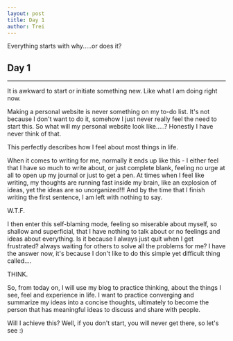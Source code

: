 ```yaml
---
layout: post
title: Day 1 
author: Trei
---
```


Everything starts with why.....or does it? 

## Day 1 
-----

It is awkward to start or initiate something new. Like what I am doing right now. 

Making a personal website is never something on my to-do list. It's not because I don't want to do it, somehow I just never really feel the need to start this. So what will my personal website look like.....? Honestly I have never think of that.

This perfectly describes how I feel about most things in life.

When it comes to writing for me, normally it ends up like this - I either feel that I have so much to write about, or just complete blank, feeling no urge at all to open up my journal or just to get a pen. At times when I feel like writing, my thoughts are running fast inside my brain, like an explosion of ideas, yet the ideas are so unorganized!!! And by the time that I finish writing the first sentence, I am left with nothing to say. 

W.T.F. 

I then enter this self-blaming mode, feeling so miserable about myself, so shallow and superficial, that I have nothing to talk about or no feelings and ideas about everything. Is it because I always just quit when I get frustrated? always waiting for others to solve all the problems for me? I have the answer now, it's because I don't like to do this simple yet difficult thing called....

THINK.

So, from today on, I will use my blog to practice thinking, about the things I see, feel and experience in life. I want to practice converging and summarize my ideas into a concise thoughts, ultimately to become the person that has meaningful ideas to discuss and share with people.

Will I achieve this? Well, if you don't start, you will never get there, so let's see :) 
